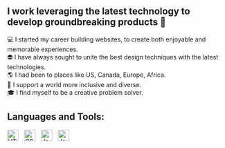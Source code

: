 ## I work leveraging the latest technology to develop groundbreaking products 🍋

💻 I started my career building websites, to create both enjoyable and memorable experiences. <br>
👽 I have always sought to unite the best design techniques with the latest technologies. <br>
🌎 I had been to places like US, Canada, Europe, Africa. <br>
🌈 I support a world more inclusive and diverse. <br>
🎓 I find myself to be a creative problem solver. <br>

## Languages and Tools:

<img align="left" alt="HTML5" width="26px" src="https://cdn.jsdelivr.net/gh/devicons/devicon/icons/html5/html5-original.svg" style="padding-right:10px;" />
<img align="left" alt="CSS3" width="26px" src="https://cdn.jsdelivr.net/gh/devicons/devicon/icons/css3/css3-original.svg" style="padding-right:10px;" />
<img align="left" alt="JavaScript" width="26px" src="https://cdn.jsdelivr.net/gh/devicons/devicon/icons/javascript/javascript-original.svg" style="padding-right:10px;" />
<img align="left" alt="Java" width="26px" src="https://cdn.jsdelivr.net/gh/devicons/devicon/icons/java/java-original.svg" style="padding-right:10px;" />
